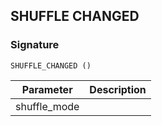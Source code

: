 ## SHUFFLE CHANGED

### Signature

`SHUFFLE_CHANGED ()`


| Parameter | Description |
| --- | --- |
| shuffle\_mode |